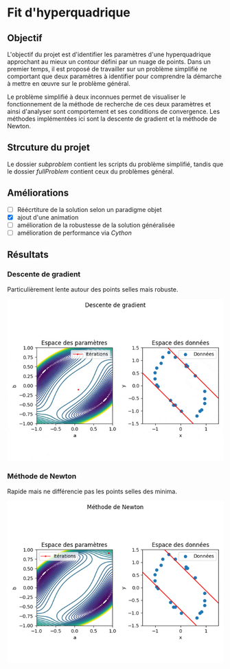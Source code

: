 # Fit d'hyperquadrique

## Objectif

L'objectif du projet est d'identifier les paramètres d'une hyperquadrique
approchant au mieux un contour défini par un nuage de points. Dans un premier
temps, il est proposé de travailler sur un problème simplifié ne comportant que
deux paramètres à identifier pour comprendre la démarche à mettre en œuvre sur
le problème général.

Le problème simplifié à deux inconnues permet de visualiser le fonctionnement de
la méthode de recherche de ces deux paramètres et ainsi d'analyser sont
comportement et ses conditions de convergence. Les méthodes implémentées ici
sont la descente de gradient et la méthode de Newton.

## Strcuture du projet

Le dossier *subproblem* contient les scripts du problème simplifié, tandis que le
dossier *fullProblem* contient ceux du problèmes général.

## Améliorations

- [ ] Réécrtiture de la solution selon un paradigme objet
- [x] ajout d'une animation
- [ ] amélioration de la robustesse de la solution généralisée
- [ ] amélioration de performance via *Cython*

## Résultats

### Descente de gradient

Particulièrement lente autour des points selles mais robuste.

![Descente de gradient](./simplerProblem/descenteGradient_comp.gif)

### Méthode de Newton

Rapide mais ne différencie pas les points selles des minima.

![Méthode de Newton](./simplerProblem/methodeNewton.gif)
